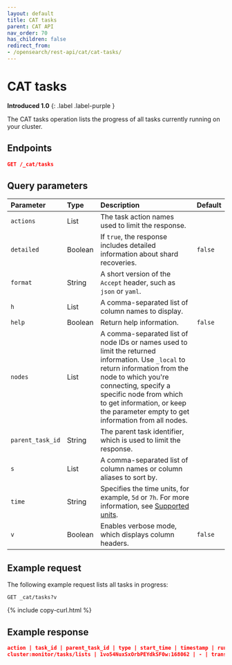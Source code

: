 ```yaml
---
layout: default
title: CAT tasks
parent: CAT API
nav_order: 70
has_children: false
redirect_from:
- /opensearch/rest-api/cat/cat-tasks/
---
```


# CAT tasks
**Introduced 1.0**
{: .label .label-purple }

The CAT tasks operation lists the progress of all tasks currently running on your cluster.

<!-- spec_insert_start
api: cat.tasks
component: endpoints
-->
## Endpoints

```json
GET /_cat/tasks
```
<!-- spec_insert_end -->


<!-- spec_insert_start
api: cat.tasks
component: query_parameters
columns: Parameter,Type,Description,Default
include_deprecated: false
-->
## Query parameters



Parameter | Type | Description | Default
:--- | :--- | :--- | :---
`actions` | List | The task action names used to limit the response. | 
`detailed` | Boolean | If `true`, the response includes detailed information about shard recoveries. | `false`
`format` | String | A short version of the `Accept` header, such as `json` or `yaml`. | 
`h` | List | A comma-separated list of column names to display. | 
`help` | Boolean | Return help information. | `false`
`nodes` | List | A comma-separated list of node IDs or names used to limit the returned information.  Use `_local` to return information from the node to which you're connecting, specify a specific node from which to get information, or keep the parameter empty to get information from all nodes. | 
`parent_task_id` | String | The parent task identifier, which is used to limit the response. | 
`s` | List | A comma-separated list of column names or column aliases to sort by. | 
`time` | String | Specifies the time units, for example, `5d` or `7h`. For more information, see [Supported units](https://opensearch.org/docs/latest/api-reference/units/). | 
`v` | Boolean | Enables verbose mode, which displays column headers. | `false`
<!-- spec_insert_end -->

## Example request

The following example request lists all tasks in progress:

```
GET _cat/tasks?v
```
{% include copy-curl.html %}


## Example response

```json
action | task_id | parent_task_id | type | start_time | timestamp | running_time | ip | node
cluster:monitor/tasks/lists | 1vo54NuxSxOrbPEYdkSF0w:168062 | - | transport | 1624337809471 | 04:56:49 | 489.5ms | 172.18.0.4 | odfe-node1     
```
